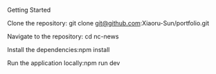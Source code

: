 Getting Started

Clone the repository: git clone git@github.com:Xiaoru-Sun/portfolio.git

Navigate to the repository: cd nc-news

Install the dependencies:npm install

Run the application locally:npm run dev
